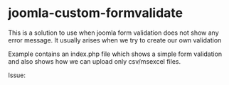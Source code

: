 # joomla-custom-formvalidate
This is a solution to use when joomla form validation does not show any error message. It usually arises when we try to create our own validation

Example contains an index.php file which shows a simple form validation and also shows how we can upload only csv/msexcel files.

Issue:
<!--An empty message container-->
<div id="system-message-container" class="j-toggle-main span10"><div class="alert alert-error"></div></div>
